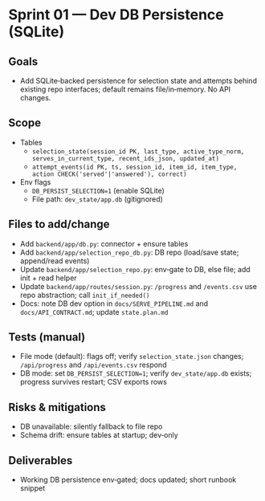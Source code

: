 # Sprint 01 — Dev DB Persistence (SQLite)

## Goals
- Add SQLite‑backed persistence for selection state and attempts behind existing repo interfaces; default remains file/in‑memory. No API changes.

## Scope
- Tables
  - `selection_state(session_id PK, last_type, active_type_norm, serves_in_current_type, recent_ids_json, updated_at)`
  - `attempt_events(id PK, ts, session_id, item_id, item_type, action CHECK('served'|'answered'), correct)`
- Env flags
  - `DB_PERSIST_SELECTION=1` (enable SQLite)
  - File path: `dev_state/app.db` (gitignored)

## Files to add/change
- Add `backend/app/db.py`: connector + ensure tables
- Add `backend/app/selection_repo_db.py`: DB repo (load/save state; append/read events)
- Update `backend/app/selection_repo.py`: env‑gate to DB, else file; add init + read helper
- Update `backend/app/routes/session.py`: `/progress` and `/events.csv` use repo abstraction; call `init_if_needed()`
- Docs: note DB dev option in `docs/SERVE_PIPELINE.md` and `docs/API_CONTRACT.md`; update `state.plan.md`

## Tests (manual)
- File mode (default): flags off; verify `selection_state.json` changes; `/api/progress` and `/api/events.csv` respond
- DB mode: set `DB_PERSIST_SELECTION=1`; verify `dev_state/app.db` exists; progress survives restart; CSV exports rows

## Risks & mitigations
- DB unavailable: silently fallback to file repo
- Schema drift: ensure tables at startup; dev‑only

## Deliverables
- Working DB persistence env‑gated; docs updated; short runbook snippet
